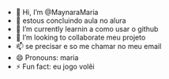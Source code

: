 - 👋 Hi, I’m @MaynaraMaria
- 👀 estous concluindo aula no alura 
- 🌱 I’m currently learnin a como usar o github
- 💞️ I’m looking to collaborate meu projeto
- 📫 se precisar e so me chamar no meu email
- 😄 Pronouns: maria 
- ⚡ Fun fact: eu jogo volêi

<!---
MaynaraMaria/MaynaraMaria is a ✨ special ✨ repository because its `README.md` (this file) appears on your GitHub profile.
You can click the Preview link to take a look at your changes.
--->

